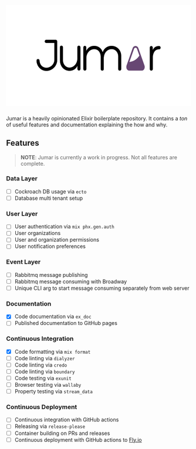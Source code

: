 <h1 align="center">
  <img width="575.618" height="273.777" src="./assets/logos/logotype.svg" alt="Jumar">
</h1>

Jumar is a heavily opinionated Elixir boilerplate repository. It contains a _ton_ of useful features and documentation explaining the how and why.

## Features

> **NOTE**: Jumar is currently a work in progress. Not all features are complete.

### Data Layer

- [ ] Cockroach DB usage via `ecto`
- [ ] Database multi tenant setup

### User Layer

- [ ] User authentication via `mix phx.gen.auth`
- [ ] User organizations
- [ ] User and organization permissions
- [ ] User notification preferences

### Event Layer

- [ ] Rabbitmq message publishing
- [ ] Rabbitmq message consuming with Broadway
- [ ] Unique CLI arg to start message consuming separately from web server

### Documentation

- [x] Code documentation via `ex_doc`
- [ ] Published documentation to GitHub pages

### Continuous Integration

- [x] Code formatting via `mix format`
- [ ] Code linting via `dialyzer`
- [ ] Code linting via `credo`
- [ ] Code linting via `boundary`
- [ ] Code testing via `exunit`
- [ ] Browser testing via `wallaby`
- [ ] Property testing via `stream_data`

### Continuous Deployment

- [ ] Continuous integration with GitHub actions
- [ ] Releasing via `release-please`
- [ ] Container building on PRs and releases
- [ ] Continuous deployment with GitHub actions to [Fly.io](https://fly.io)
